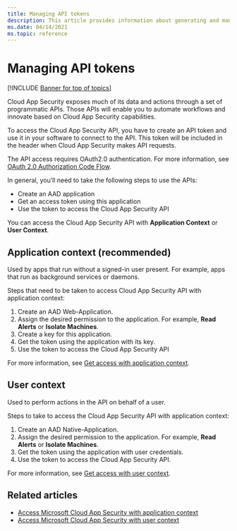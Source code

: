 ```yaml
---
title: Managing API tokens
description: This article provides information about generating and managing API tokens for Cloud App Security.
ms.date: 04/14/2021
ms.topic: reference
---
```

# Managing API tokens

[!INCLUDE [Banner for top of topics](includes/banner.md)]

Cloud App Security exposes much of its data and actions through a set of programmatic APIs. Those APIs will enable you to automate workflows and innovate based on Cloud App Security capabilities.

To access the Cloud App Security API, you have to create an API token and use it in your software to connect to the API. This token will be included in the header when Cloud App Security makes API requests.

The API access requires OAuth2.0 authentication. For more information, see [OAuth 2.0 Authorization Code Flow](/azure/active-directory/develop/active-directory-v2-protocols-oauth-code).

In general, you’ll need to take the following steps to use the APIs:

- Create an AAD application
- Get an access token using this application
- Use the token to access the Cloud App Security API

You can access the Cloud App Security API with **Application Context** or **User Context**.

## Application context (recommended)
  
Used by apps that run without a signed-in user present. For example, apps that run as background services or daemons.

Steps that need to be taken to access Cloud App Security API with application context:

1. Create an AAD Web-Application.
1. Assign the desired permission to the application. For example, **Read Alerts** or **Isolate Machines**.
1. Create a key for this application.
1. Get the token using the application with its key.
1. Use the token to access the Cloud App Security API

For more information, see [Get access with application context](api-authentication-application.md).

## User context

Used to perform actions in the API on behalf of a user.

Steps to take to access the Cloud App Security API with application context:

1. Create an AAD Native-Application.
1. Assign the desired permission to the application. For example, **Read Alerts** or **Isolate Machines**.
1. Get the token using the application with user credentials.
1. Use the token to access the Cloud App Security API.

For more information, see [Get access with user context](api-authentication-user.md).

## Related articles

- [Access Microsoft Cloud App Security with application context](api-authentication-application.md)
- [Access Microsoft Cloud App Security with user context](api-authentication-user.md)
